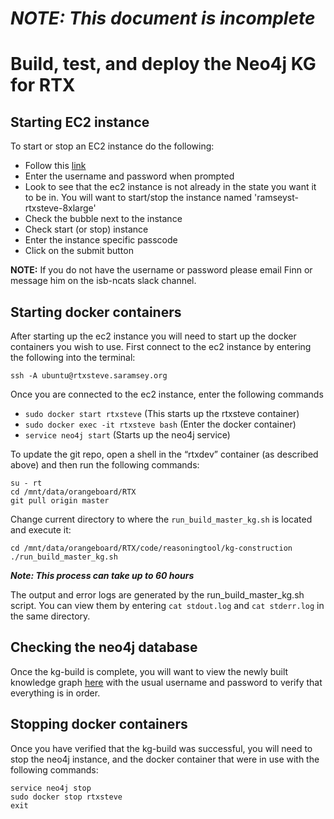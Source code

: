 # ***NOTE: This document is incomplete***
# Build, test, and deploy the Neo4j KG for RTX

## Starting EC2 instance
To start or stop an EC2 instance do the following:
* Follow this [link](http://ec2startstop.saramsey.org/cgi-bin/manage-instances-cgi.py)
* Enter the username and password when prompted
* Look to see that the ec2 instance is not already in the state you want it to be in. You will want to start/stop the instance named 'ramseyst-rtxsteve-8xlarge'
* Check the bubble next to the instance
* Check start (or stop) instance
* Enter the instance specific passcode
* Click on the submit button

**NOTE:** If you do not have the username or password please email Finn or message him on the isb-ncats slack channel.

## Starting docker containers
After starting up the ec2 instance you will need to start up the docker containers you wish to use. First connect to the ec2 instance by entering the following into the terminal:
```
ssh -A ubuntu@rtxsteve.saramsey.org
```
Once you are connected to the ec2 instance, enter the following commands
* ```sudo docker start rtxsteve``` (This starts up the rtxsteve container)
* ```sudo docker exec -it rtxsteve bash``` (Enter the docker container)
* ```service neo4j start``` (Starts up the neo4j service)

To update the git repo, open a shell in the “rtxdev” container (as described above) and then run the following commands:
```
su - rt
cd /mnt/data/orangeboard/RTX
git pull origin master
```
Change current directory to where the ``run_build_master_kg.sh`` is located and execute it:
```
cd /mnt/data/orangeboard/RTX/code/reasoningtool/kg-construction
./run_build_master_kg.sh
```
***Note: This process can take up to 60 hours***

The output and error logs are generated by the run_build_master_kg.sh script. You can view them by entering ```cat stdout.log``` and ```cat stderr.log``` in the same directory.

## Checking the neo4j database
Once the kg-build is complete, you will want to view the newly built knowledge graph [here]( http://rtxsteve.saramsey.org:7474/browser/) with the usual username and password to verify that everything is in order.

## Stopping docker containers
Once you have verified that the kg-build was successful, you will need to stop the neo4j instance, and the docker container that were in use with the following commands:
```
service neo4j stop
sudo docker stop rtxsteve
exit
```


